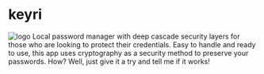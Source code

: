# keyri

![logo](keyri/logo/logo_background_removed.png)
Local password manager with deep cascade security layers for those who are looking to protect their credentials. Easy to handle and ready to use, this app uses cryptography as a security method to preserve your passwords. How? Well, just give it a try and tell me if it works!

